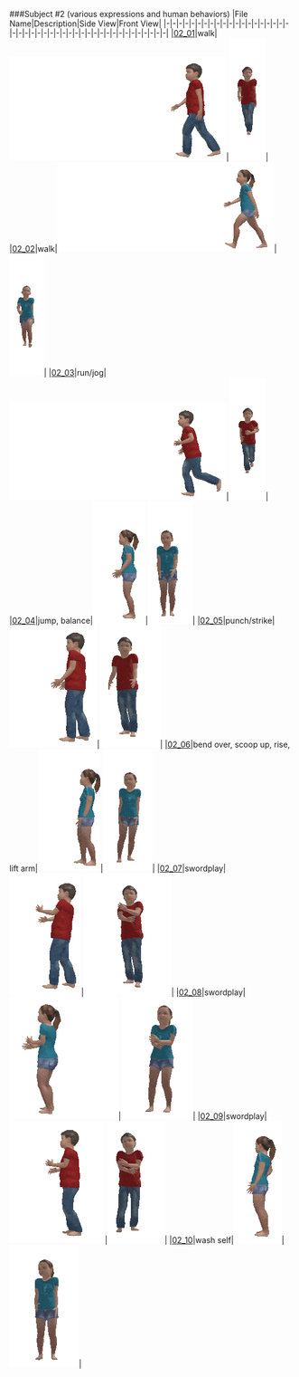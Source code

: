 ###Subject #2 (various expressions and human behaviors)
|File Name|Description|Side View|Front View|
|-|-|-|-|-|-|-|-|-|-|-|-|-|-|-|-|-|-|-|-|-|-|-|-|-|-|-|-|-|-|-|-|-|-|-|-|-|-|-|-|-|-|-|-|-|
|[02_01](https://github.com/Shriinivas/cmubvh/raw/main/Sequence-001-009/02/Data/02_01.zip)|walk|<img src="https://github.com/Shriinivas/cmubvhgifs/blob/main/Sequence-001-009/02/02_01_0.gif"/>|<img src="https://github.com/Shriinivas/cmubvhgifs/blob/main/Sequence-001-009/02/02_01_1.gif"/>|
|[02_02](https://github.com/Shriinivas/cmubvh/raw/main/Sequence-001-009/02/Data/02_02.zip)|walk|<img src="https://github.com/Shriinivas/cmubvhgifs/blob/main/Sequence-001-009/02/02_02_0.gif"/>|<img src="https://github.com/Shriinivas/cmubvhgifs/blob/main/Sequence-001-009/02/02_02_1.gif"/>|
|[02_03](https://github.com/Shriinivas/cmubvh/raw/main/Sequence-001-009/02/Data/02_03.zip)|run/jog|<img src="https://github.com/Shriinivas/cmubvhgifs/blob/main/Sequence-001-009/02/02_03_0.gif"/>|<img src="https://github.com/Shriinivas/cmubvhgifs/blob/main/Sequence-001-009/02/02_03_1.gif"/>|
|[02_04](https://github.com/Shriinivas/cmubvh/raw/main/Sequence-001-009/02/Data/02_04.zip)|jump, balance|<img src="https://github.com/Shriinivas/cmubvhgifs/blob/main/Sequence-001-009/02/02_04_0.gif"/>|<img src="https://github.com/Shriinivas/cmubvhgifs/blob/main/Sequence-001-009/02/02_04_1.gif"/>|
|[02_05](https://github.com/Shriinivas/cmubvh/raw/main/Sequence-001-009/02/Data/02_05.zip)|punch/strike|<img src="https://github.com/Shriinivas/cmubvhgifs/blob/main/Sequence-001-009/02/02_05_0.gif"/>|<img src="https://github.com/Shriinivas/cmubvhgifs/blob/main/Sequence-001-009/02/02_05_1.gif"/>|
|[02_06](https://github.com/Shriinivas/cmubvh/raw/main/Sequence-001-009/02/Data/02_06.zip)|bend over, scoop up, rise, lift arm|<img src="https://github.com/Shriinivas/cmubvhgifs/blob/main/Sequence-001-009/02/02_06_0.gif"/>|<img src="https://github.com/Shriinivas/cmubvhgifs/blob/main/Sequence-001-009/02/02_06_1.gif"/>|
|[02_07](https://github.com/Shriinivas/cmubvh/raw/main/Sequence-001-009/02/Data/02_07.zip)|swordplay|<img src="https://github.com/Shriinivas/cmubvhgifs/blob/main/Sequence-001-009/02/02_07_0.gif"/>|<img src="https://github.com/Shriinivas/cmubvhgifs/blob/main/Sequence-001-009/02/02_07_1.gif"/>|
|[02_08](https://github.com/Shriinivas/cmubvh/raw/main/Sequence-001-009/02/Data/02_08.zip)|swordplay|<img src="https://github.com/Shriinivas/cmubvhgifs/blob/main/Sequence-001-009/02/02_08_0.gif"/>|<img src="https://github.com/Shriinivas/cmubvhgifs/blob/main/Sequence-001-009/02/02_08_1.gif"/>|
|[02_09](https://github.com/Shriinivas/cmubvh/raw/main/Sequence-001-009/02/Data/02_09.zip)|swordplay|<img src="https://github.com/Shriinivas/cmubvhgifs/blob/main/Sequence-001-009/02/02_09_0.gif"/>|<img src="https://github.com/Shriinivas/cmubvhgifs/blob/main/Sequence-001-009/02/02_09_1.gif"/>|
|[02_10](https://github.com/Shriinivas/cmubvh/raw/main/Sequence-001-009/02/Data/02_10.zip)|wash self|<img src="https://github.com/Shriinivas/cmubvhgifs/blob/main/Sequence-001-009/02/02_10_0.gif"/>|<img src="https://github.com/Shriinivas/cmubvhgifs/blob/main/Sequence-001-009/02/02_10_1.gif"/>|
